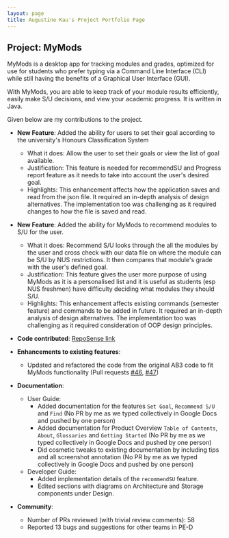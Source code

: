 ```yaml
---
layout: page
title: Augustine Kau's Project Portfolio Page
---
```


## Project: MyMods

MyMods is a desktop app for tracking modules and grades, optimized for use for students who prefer typing via a
Command Line Interface (CLI) while still having the benefits of a Graphical User Interface (GUI).

With MyMods, you are able to keep track of your module results efficiently, easily make S/U decisions,
and view your academic progress.
It is written in Java.

Given below are my contributions to the project.

* **New Feature**: Added the ability for users to set their goal according to the university's Honours Classification System
  * What it does: Allow the user to set their goals or view the list of goal available.
  * Justification: This feature is needed for recommendSU and Progress report feature as it needs to take into account the user's desired goal.
  * Highlights: This enhancement affects how the application saves and read from the json file. It required an in-depth analysis of design alternatives. The implementation too was challenging as it required changes to how the file is saved and read.

* **New Feature**: Added the ability for MyMods to recommend modules to S/U for the user.
  * What it does: Recommend S/U looks through the all the modules by the user and cross check with our data file on where the module can be S/U by NUS restrictions. It then compares that module's grade with the user's defined goal.
  * Justification: This feature gives the user more purpose of using MyMods as it is a personalised list and it is useful as students (esp NUS freshmen) have difficulty deciding what modules they should S/U.
  * Highlights: This enhancement affects existing commands (semester feature) and commands to be added in future. It required an in-depth analysis of design alternatives. The implementation too was challenging as it required consideration of OOP design principles.

 * **Code contributed**: [RepoSense link](https://nus-cs2103-ay2021s1.github.io/tp-dashboard/#breakdown=true&search=&sort=groupTitle&sortWithin=title&since=2020-08-14&timeframe=commit&mergegroup=&groupSelect=groupByRepos&checkedFileTypes=docs~functional-code~test-code~other&tabOpen=true&tabType=authorship&tabAuthor=augustinekau&tabRepo=AY2021S1-CS2103T-T17-1%2Ftp%5Bmaster%5D&authorshipIsMergeGroup=false&authorshipFileTypes=docs~functional-code~test-code)

* **Enhancements to existing features**:
    * Updated and refactored the code from the original AB3 code to fit MyMods functionality (Pull requests [\#46](https://github.com/AY2021S1-CS2103T-T17-1/tp/pull/46), [\#47](https://github.com/AY2021S1-CS2103T-T17-1/tp/pull/47))

* **Documentation**:
  * User Guide:
    * Added documentation for the features `Set Goal`, `Recommend S/U` and `Find` (No PR by me as we typed collectively in Google Docs and pushed by one person)
    * Added documentation for Product Overview `Table of Contents`, `About`, `Glossaries` and `Getting Started` (No PR by me as we typed collectively in Google Docs and pushed by one person)
    * Did cosmetic tweaks to existing documentation by including tips and all screenshot annotation (No PR by me as we typed collectively in Google Docs and pushed by one person)
  * Developer Guide:
    * Added implementation details of the `recommendSU` feature.
    * Edited sections with diagrams on Architecture and Storage components under Design.

* **Community**:
  * Number of PRs reviewed (with trivial review comments): 58
  * Reported 13 bugs and suggestions for other teams in PE-D
